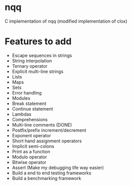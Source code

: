 # nqq
C implementation of nqq (modified implementation of clox)

# Features to add
- Escape sequences in strings
- String interpolation
- Ternary operator
- Explicit multi-line strings
- Lists
- Maps
- Sets
- Error handling
- Modules
- Break statement
- Continue statement
- Lambdas
- Comprehensions
- Multi-line comments (DONE)
- Postfix/prefix increment/decrement
- Exponent operator
- Short hand assignment operators
- Implicit semi-colons
- Print as a function
- Modulo operator
- Bitwise operator
- Assert (Make my debugging life way easier)
- Build a end to end testing frameworks
- Build a benchmarking framework